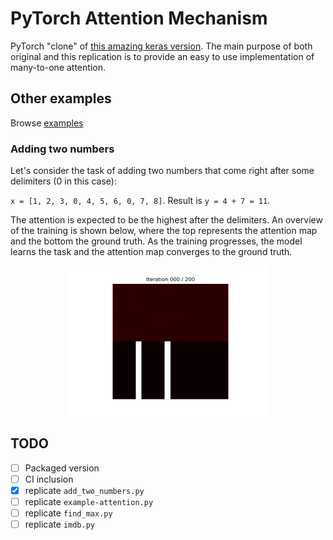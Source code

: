 # PyTorch Attention Mechanism

PyTorch "clone" of [this amazing keras version](https://github.com/philipperemy/keras-attention-mechanism). The main purpose of both original and this replication is to provide an easy to use implementation of many-to-one attention.

## Other examples

Browse [examples](./examples/)

### Adding two numbers

Let's consider the task of adding two numbers that come right after some delimiters (0 in this case):

`x = [1, 2, 3, 0, 4, 5, 6, 0, 7, 8]`. Result is `y = 4 + 7 = 11`.

The attention is expected to be the highest after the delimiters. An overview of the training is shown below, where the
top represents the attention map and the bottom the ground truth. As the training  progresses, the model learns the 
task and the attention map converges to the ground truth.

<p align="center">
  <img src="examples/attention.gif" width="320">
</p>

## TODO

- [ ] Packaged version
- [ ] CI inclusion
- [x] replicate `add_two_numbers.py`
- [ ] replicate `example-attention.py`
- [ ] replicate `find_max.py`
- [ ] replicate `imdb.py`
